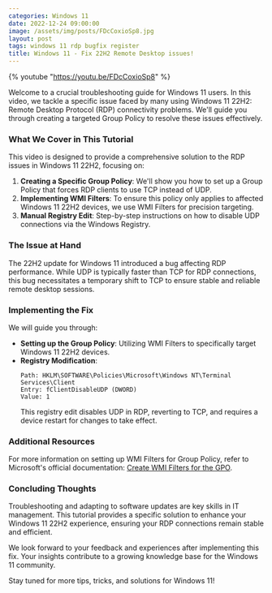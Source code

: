 ```yaml
---
categories: Windows 11
date: 2022-12-24 09:00:00
image: /assets/img/posts/FDcCoxioSp8.jpg
layout: post
tags: windows 11 rdp bugfix register
title: Windows 11 - Fix 22H2 Remote Desktop issues!
---
```


{% youtube "https://youtu.be/FDcCoxioSp8" %}

Welcome to a crucial troubleshooting guide for Windows 11 users. In this video, we tackle a specific issue faced by many using Windows 11 22H2: Remote Desktop Protocol (RDP) connectivity problems. We'll guide you through creating a targeted Group Policy to resolve these issues effectively.

### What We Cover in This Tutorial

This video is designed to provide a comprehensive solution to the RDP issues in Windows 11 22H2, focusing on:

1. **Creating a Specific Group Policy**: We'll show you how to set up a Group Policy that forces RDP clients to use TCP instead of UDP.
2. **Implementing WMI Filters**: To ensure this policy only applies to affected Windows 11 22H2 devices, we use WMI Filters for precision targeting.
3. **Manual Registry Edit**: Step-by-step instructions on how to disable UDP connections via the Windows Registry.

### The Issue at Hand

The 22H2 update for Windows 11 introduced a bug affecting RDP performance. While UDP is typically faster than TCP for RDP connections, this bug necessitates a temporary shift to TCP to ensure stable and reliable remote desktop sessions.

### Implementing the Fix

We will guide you through:

- **Setting up the Group Policy**: Utilizing WMI Filters to specifically target Windows 11 22H2 devices.
- **Registry Modification**: 
    ```plaintext
    Path: HKLM\SOFTWARE\Policies\Microsoft\Windows NT\Terminal Services\Client
    Entry: fClientDisableUDP (DWORD)
    Value: 1
    ```
    This registry edit disables UDP in RDP, reverting to TCP, and requires a device restart for changes to take effect.

### Additional Resources

For more information on setting up WMI Filters for Group Policy, refer to Microsoft's official documentation: [Create WMI Filters for the GPO](https://learn.microsoft.com/en-us/windows/security/threat-protection/windows-firewall/create-wmi-filters-for-the-gpo).

### Concluding Thoughts

Troubleshooting and adapting to software updates are key skills in IT management. This tutorial provides a specific solution to enhance your Windows 11 22H2 experience, ensuring your RDP connections remain stable and efficient.

We look forward to your feedback and experiences after implementing this fix. Your insights contribute to a growing knowledge base for the Windows 11 community.

Stay tuned for more tips, tricks, and solutions for Windows 11!